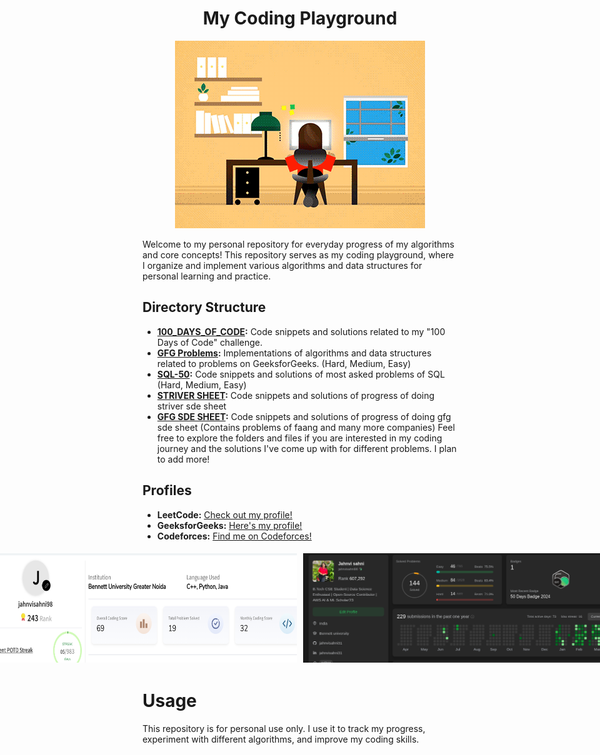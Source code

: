 <h1 align="center">My Coding Playground</h1>

<p align="center">
  <img src="https://github.com/jahnvisahni31/CodeHive/blob/main/assets/JXA0.gif" alt="My Coding Playground">
</p>


Welcome to my personal repository for everyday progress of my algorithms and core concepts! This repository serves as my coding playground, where I organize and implement various algorithms and data structures for personal learning and practice. 

## Directory Structure
- **[100_DAYS_OF_CODE](https://github.com/jahnvisahni31/CodeHive/tree/main/100daysofcode):** Code snippets and solutions related to my "100 Days of Code" challenge.
- **[GFG Problems](https://github.com/jahnvisahni31/CodeHive/tree/main/GFG-Problems):** Implementations of algorithms and data structures related to problems on GeeksforGeeks. (Hard, Medium, Easy) 
- **[SQL-50](https://github.com/jahnvisahni31/CodeHive/tree/main/SQL_50):** Code snippets and solutions of most asked problems of SQL (Hard, Medium, Easy)
- **[STRIVER SHEET](https://github.com/jahnvisahni31/CodeHive/tree/main/Striver_SDE_Sheet):** Code snippets and solutions of progress of doing striver sde sheet
- **[GFG SDE SHEET](https://github.com/jahnvisahni31/CodeHive/tree/main/GFG_sde_sheet):** Code snippets and solutions of progress of doing gfg sde sheet (Contains problems of faang and many more companies)
Feel free to explore the folders and files if you are interested in my coding journey and the solutions I've come up with for different problems. I plan to add more!

## Profiles
- **LeetCode:** [Check out my profile!](https://leetcode.com/jahnvisahni98/)
- **GeeksforGeeks:** [Here's my profile!](https://auth.geeksforgeeks.org/user/jahnvisahni98)
- **Codeforces:** [Find me on Codeforces!](https://codeforces.com/profile/jahnvisahni98)

<div style="display: flex; justify-content: center;">
  <img src="https://github.com/jahnvisahni31/CodeHive/blob/main/assets/Screenshot%20from%202024-04-13%2019-47-31.png" alt="Image 1" style="margin: 5px; width: 500px;">
  <img src="https://github.com/jahnvisahni31/CodeHive/blob/main/assets/Screenshot%20from%202024-04-01%2022-03-32.png" alt="Image 2" style="margin: 5px; width: 500px;">
</div>

# Usage
This repository is for personal use only. I use it to track my progress, experiment with different algorithms, and improve my coding skills.
